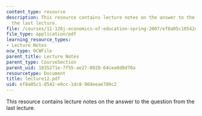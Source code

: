 ```yaml
---
content_type: resource
description: This resource contains lecture notes on the answer to the question from
  the last lecture.
file: /courses/11-126j-economics-of-education-spring-2007/ef8a05c10542e0cc1dc8904eeae789c2_lecture12.pdf
file_type: application/pdf
learning_resource_types:
- Lecture Notes
ocw_type: OCWFile
parent_title: Lecture Notes
parent_type: CourseSection
parent_uid: 1835271e-7f55-ae27-0928-64cea0d8d70a
resourcetype: Document
title: lecture12.pdf
uid: ef8a05c1-0542-e0cc-1dc8-904eeae789c2
---
```

This resource contains lecture notes on the answer to the question from the last lecture.

